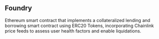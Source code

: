 ## Foundry
Ethereum smart contract that implements a collateralized lending and borrowing smart contract using ERC20 Tokens, incorporating Chainlink price feeds to assess user health factors and enable liquidations.